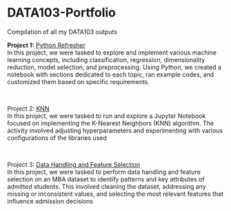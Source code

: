 # DATA103-Portfolio
Compilation of all my DATA103 outputs

**Project 1:** [Python Refresher](https://github.com/hanzoffcodes/DATA103-Portfolio/tree/main/Python%20Refresher)
</br>
  In this project, we were tasked to explore and implement various machine learning concepts, including classification, regression, dimensionality reduction, model selection, and preprocessing. Using Python, we created a notebook with sections dedicated to each topic, ran example codes, and customized them based on specific requirements. 

</br>

Project 2: [KNN](https://github.com/hanzoffcodes/DATA103-Portfolio/tree/main/KNN%20Classifier)
</br>
  In this project, we were tasked to run and explore a Jupyter Notebook focused on implementing the K-Nearest Neighbors (KNN) algorithm. The activity involved adjusting hyperparameters and experimenting with various configurations of the libraries used

</br>

Project 3: [Data Handling and Feature Selection](https://github.com/hanzoffcodes/DATA103-Portfolio/tree/main/Feature%20Selection%20and%20Data%20Handling)
</br>
  In this project, we were tasked to perform data handling and feature selection on an MBA dataset to identify patterns and key attributes of admitted students. This involved cleaning the dataset, addressing any missing or inconsistent values, and selecting the most relevant features that influence admission decisions

  </br>
